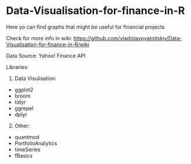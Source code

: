 # Data-Visualisation-for-finance-in-R
Here yo can find graphs that might be useful for financial projects

Check for more info in wiki:
https://github.com/vladislavpyatnitskiy/Data-Visualisation-for-finance-in-R/wiki

Data Source:
Yahoo! Finance API

Libraries:

1. Data Visulisation:
* ggplot2
* broom
* tidyr
* ggrepel
* dplyr

2. Other:
* quantmod
* PortfolioAnalytics
* timeSeries
* fBasics
